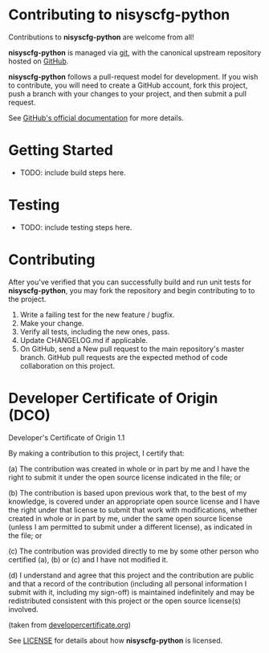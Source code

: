 # Contributing to nisyscfg-python

Contributions to **nisyscfg-python** are welcome from all!

**nisyscfg-python** is managed via [git](https://git-scm.com), with the canonical upstream
repository hosted on [GitHub](https://github.com/ni/<reponame>/).

**nisyscfg-python** follows a pull-request model for development.  If you wish to
contribute, you will need to create a GitHub account, fork this project, push a
branch with your changes to your project, and then submit a pull request.

See [GitHub's official documentation](https://help.github.com/articles/using-pull-requests/) for more details.

# Getting Started

- TODO: include build steps here.

# Testing

- TODO: include testing steps here.

# Contributing

After you've verified that you can successfully build and run unit tests for
**nisyscfg-python**, you may fork the repository and
begin contributing to to the project.

1. Write a failing test for the new feature / bugfix.
2. Make your change.
3. Verify all tests, including the new ones, pass.
4. Update CHANGELOG.md if applicable.
5. On GitHub, send a New pull request to the main repository's master branch. GitHub
   pull requests are the expected method of code collaboration on this project.

# Developer Certificate of Origin (DCO)

   Developer's Certificate of Origin 1.1

   By making a contribution to this project, I certify that:

   (a) The contribution was created in whole or in part by me and I
       have the right to submit it under the open source license
       indicated in the file; or

   (b) The contribution is based upon previous work that, to the best
       of my knowledge, is covered under an appropriate open source
       license and I have the right under that license to submit that
       work with modifications, whether created in whole or in part
       by me, under the same open source license (unless I am
       permitted to submit under a different license), as indicated
       in the file; or

   (c) The contribution was provided directly to me by some other
       person who certified (a), (b) or (c) and I have not modified
       it.

   (d) I understand and agree that this project and the contribution
       are public and that a record of the contribution (including all
       personal information I submit with it, including my sign-off) is
       maintained indefinitely and may be redistributed consistent with
       this project or the open source license(s) involved.

(taken from [developercertificate.org](https://developercertificate.org/))

See [LICENSE](https://github.com/ni/<reponame>/blob/master/LICENSE)
for details about how **nisyscfg-python** is licensed.
